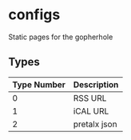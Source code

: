# configs

Static pages for the gopherhole

## Types

| Type Number | Description        |
|-------------|--------------------|
| 0           | RSS URL            |
| 1           | iCAL URL           |
| 2           | pretalx json       |
